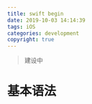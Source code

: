 ```yaml
---
title: swift begin
date: 2019-10-03 14:14:39
tags: iOS
categories: development
copyright: true
---
```


> 建设中

# 基本语法